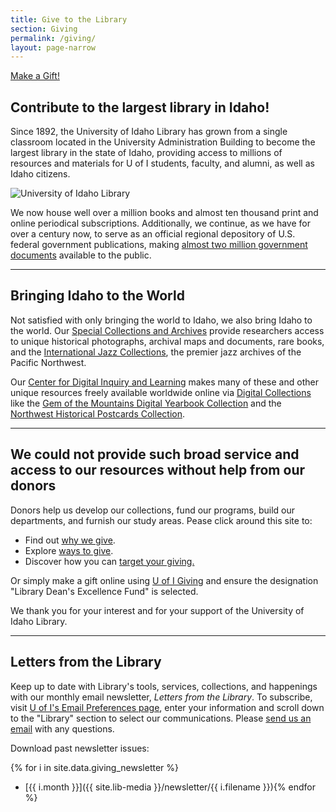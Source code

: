 ```yaml
---
title: Give to the Library
section: Giving
permalink: /giving/
layout: page-narrow
---
```


<a class="btn btn-lg btn-outline-pride-gold mb-4" href="https://giving.uidaho.edu/campaigns/library-deans-excellence-fund-2" target="_blank" rel="noopener">Make a Gift!</a>

## Contribute to the largest library in Idaho!

Since 1892, the University of Idaho Library has grown from a single classroom located in the University Administration Building to become the largest library in the state of Idaho, providing access to millions of resources and materials for U of I students, faculty, and alumni, as well as Idaho citizens.

<img src="{{ site.lib-media }}/carousel/LibraryClockTower_car.jpg" class="img-fluid mb-3" alt="University of Idaho Library">

We now house well over a million books and almost ten thousand print and online periodical subscriptions. Additionally, we continue, as we have for over a century now, to serve as an official regional depository of U.S. federal government publications, making <a href="https://libguides.uidaho.edu/Documents">almost two million government documents</a> available to the public.

--------

## Bringing Idaho to the World

Not satisfied with only bringing the world to Idaho, we also bring Idaho to the world. Our <a href="{{ '/special-collections/' | relative_url }}">Special Collections and Archives</a> provide researchers access to unique historical photographs, archival maps and documents, rare books, and the <a href="http://www.ijc.uidaho.edu/">International Jazz Collections</a>, the premier jazz archives of the Pacific Northwest.

Our [Center for Digital Inquiry and Learning](https://cdil.lib.uidaho.edu/) makes many of these and other unique resources freely available worldwide online via [Digital Collections](https://www.lib.uidaho.edu/digital/) like the <a href="https://www.lib.uidaho.edu/digital/gem/">Gem of the Mountains Digital Yearbook Collection</a> and the <a href="https://www.lib.uidaho.edu/digital/postcards/">Northwest Historical Postcards Collection</a>.

--------

## We could not provide such broad service and access to our resources without help from our donors

Donors help us develop our collections, fund our programs, build our departments, and furnish our study areas. Pease click around this site to:

- Find out <a href="why.html">why we give</a>.
- Explore <a href="ways.html">ways to give</a>.
- Discover how you can <a href="endowments.html">target your giving.</a>

Or simply make a gift online using <a href="https://giving.uidaho.edu/campaigns/library-deans-excellence-fund-2" target="_blank" rel="noopener">U of I Giving</a> and ensure the designation "Library Dean's Excellence Fund" is selected.

We thank you for your interest and for your support of the University of Idaho Library.

--------

## Letters from the Library

Keep up to date with Library's tools, services, collections, and happenings with our monthly email newsletter, *Letters from the Library*.
To subscribe, visit [U of I's Email Preferences page](https://www.uidaho.edu/news/email-preferences), enter your information and scroll down to the "Library" section to select our communications.
Please <a href="mailto:librdean@uidaho.edu?subject=Subscription%20to%20Letters">send us an email</a> with any questions.

Download past newsletter issues:

{% for i in site.data.giving_newsletter %}
- [{{ i.month }}]({{ site.lib-media }}/newsletter/{{ i.filename }}){% endfor %}
